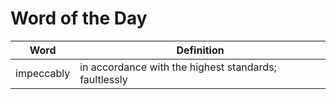 # Word of the Day

|Word|Definition|
|---|---|
|impeccably|in accordance with the highest standards; faultlessly|